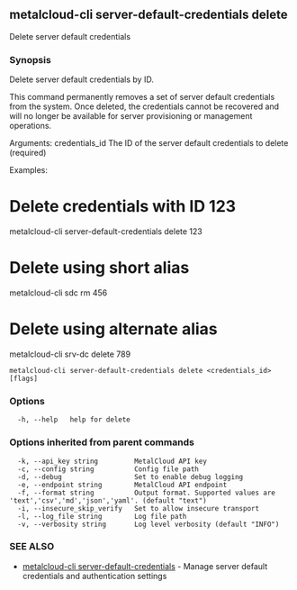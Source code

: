 ## metalcloud-cli server-default-credentials delete

Delete server default credentials

### Synopsis

Delete server default credentials by ID.

This command permanently removes a set of server default credentials from the system.
Once deleted, the credentials cannot be recovered and will no longer be available for
server provisioning or management operations.

Arguments:
  credentials_id    The ID of the server default credentials to delete (required)

Examples:
  # Delete credentials with ID 123
  metalcloud-cli server-default-credentials delete 123

  # Delete using short alias
  metalcloud-cli sdc rm 456

  # Delete using alternate alias
  metalcloud-cli srv-dc delete 789

```
metalcloud-cli server-default-credentials delete <credentials_id> [flags]
```

### Options

```
  -h, --help   help for delete
```

### Options inherited from parent commands

```
  -k, --api_key string         MetalCloud API key
  -c, --config string          Config file path
  -d, --debug                  Set to enable debug logging
  -e, --endpoint string        MetalCloud API endpoint
  -f, --format string          Output format. Supported values are 'text','csv','md','json','yaml'. (default "text")
  -i, --insecure_skip_verify   Set to allow insecure transport
  -l, --log_file string        Log file path
  -v, --verbosity string       Log level verbosity (default "INFO")
```

### SEE ALSO

* [metalcloud-cli server-default-credentials](metalcloud-cli_server-default-credentials.md)	 - Manage server default credentials and authentication settings


